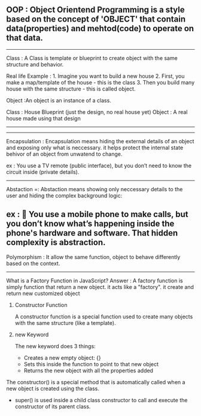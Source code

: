 OOP : Object Orientend Programming is a style based on the concept of 'OBJECT' that contain data(properties) and mehtod(code) to operate on that data. 
-----------------------------------------------------------
-----------------------------------------------------------

Class : A Class is template or blueprint to create object with the same structure and behavior.

Real life Example : 
    1. Imagine you want to build a new house
    2. First, you make a map/template of the house - this is the class
    3. Then you build many house with the same structure - this is called object.

Object :An object is an instance of a class.

Class : House Blueprint (just the design, no real house yet)
Object : A real house made using that design

-----------------------------------------------------------
-----------------------------------------------------------
Encapsulation  : Encapsulation  means hiding the external details of an object and exposing only what is neccessary. it helps protect the internal state behivor of an object from unwatend to change.

ex :
 You use a TV remote (public interface), but you don’t need to know the circuit inside (private details).

--------------------------------------------------------------
Abstaction =: Abstaction means showing only neccessary details to the user and hiding the complex background logic:

ex : 
    📱 You use a mobile phone to make calls, but you don’t know what’s happening inside the phone's hardware and software. That hidden complexity is abstraction.
----------------------------------------------------------

Polymorphism : It allow the same function, object to behave differently based on the context.

---------------------------------------------------------------------------------------------------------------------
What is a Factory Function in JavaScript?
Answer : A factory function is simply function that return a new object. it acts like a "factory". it create and return new customized object


1. Constructor Function

    A constructor function is a special function used to create many objects with the same structure (like a template).

2. new Keyword

    The new keyword does 3 things:

    - Creates a new empty object: {}
    - Sets this inside the function to point to that new object
    - Returns the new object with all the properties added


The constructor() is a special method that is automatically called when a new object is created using the class.


- super() is used inside a child class constructor to call and execute the constructor of its parent class.